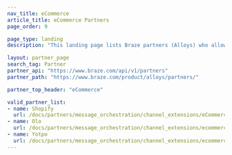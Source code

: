```yaml
---
nav_title: eCommerce
article_title: eCommerce Partners
page_order: 9

page_type: landing
description: "This landing page lists Braze partners (Alloys) who allow you to integrate with their eCommerce platform."

layout: partner_page
search_tag: Partner
partner_api: "https://www.braze.com/api/v1/partners"
partner_path: "https://www.braze.com/product/alloys/partners/"

partner_top_header: "eCommerce"

valid_partner_list:
- name: Shopify
  url: /docs/partners/message_orchestration/channel_extensions/eCommerce/shopify/
- name: Olo
  url: /docs/partners/message_orchestration/channel_extensions/ecommerce/olo/
- name: Yotpo
  url: /docs/partners/message_orchestration/channel_extensions/ecommerce/yotpo/
---
```

